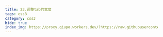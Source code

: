 ```yaml
---
title: 23.调整tab的宽度
tags: css3
category: css3
hide: true
index_img: https://proxy.qiupo.workers.dev/?https://raw.githubusercontent.com/qiupo/myImages/master/img/202211091324431.png
---
```


